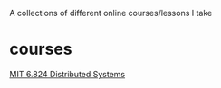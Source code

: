 A collections of different online courses/lessons I take

# courses
[MIT 6.824 Distributed Systems](MIT6824)
